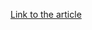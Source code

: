[Link to the article](https://thehackernews.com/2025/02/asyncrat-campaign-uses-python-payloads.html)
